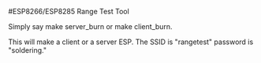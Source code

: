 #ESP8266/ESP8285 Range Test Tool

Simply say make server_burn or make client_burn.

This will make a client or a server ESP.  The SSID is "rangetest" password is "soldering."

